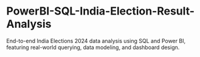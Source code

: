 # PowerBI-SQL-India-Election-Result-Analysis
End-to-end India Elections 2024 data analysis using SQL and Power BI, featuring real-world querying, data modeling, and dashboard design.
